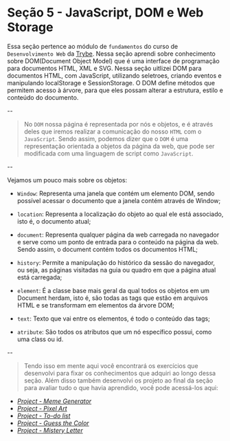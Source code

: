 # Seção 5 - JavaScript, DOM e Web Storage

Essa seção pertence ao módulo de `fundamentos` do curso de `` Desenvolvimento Web`` da [Trybe](https://www.betrybe.com/). Nessa seção aprendi sobre conhecimento sobre DOM(Document Object Model) que é uma interface de programação para documentos HTML, XML e SVG. Nessa seção uitlizei DOM para documentos HTML, com JavaScript, utilizando seletroes, criando eventos e manipulando localStorage e SessionStorage.
O DOM define métodos que permitem acesso à árvore, para que eles possam alterar a estrutura, estilo e conteúdo do documento.
 
--

> No `DOM` nossa página é representada por nós e objetos, e é através deles que iremos realizar a comunicação do nosso `HTML` com o `JavaScript`. Sendo assim, podemos dizer que o `DOM` é uma representação orientada a objetos da página da web, que pode ser modificada com uma linguagem de script como `JavaScript`.

--

Vejamos um pouco mais sobre os objetos:

- `Window`: Representa uma janela que contém um elemento DOM, sendo possível acessar o documento que a janela contém através de Window;

- `location`: Representa a localização do objeto ao qual ele está associado, isto é, o documento atual;

- `document`: Representa qualquer página da web carregada no navegador e serve como um ponto de entrada para o conteúdo na página da web. Sendo assim, o document contém todos os documentos HTML;

- `history`: Permite a manipulação do histórico da sessão do navegador, ou seja, as páginas visitadas na guia ou quadro em que a página atual está carregada;

- `element`: É a classe base mais geral da qual todos os objetos em um Document herdam, isto é, são todas as tags que estão em arquivos HTML e se transformam em elementos da árvore DOM;

- `text`: Texto que vai entre os elementos, é todo o conteúdo das tags;

- `atribute`: São todos os atributos que um nó específico possui, como uma class ou id.

--

>Tendo isso em mente aqui você encontrará os exercícios que desenvolvi para fixar os conhecimentos que adquiri ao longo dessa seção. Além disso também desenvolvi os projeto ao final da seção para avaliar tudo o que havia aprendido, você pode acessá-los aqui:

- [_Project - Meme Generator_]()
- [_Project - Pixel Art_]()
- [_Project - To-do list_]()
- [_Project - Guess the Color_]()
- [_Project - Mistery Letter_]()

